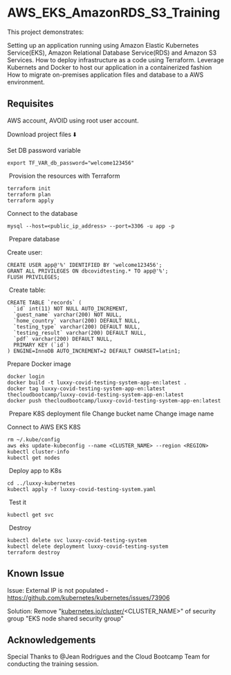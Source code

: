 # AWS_EKS_AmazonRDS_S3_Training

This project demonstrates:

Setting up an application running using Amazon Elastic Kubernetes Service(EKS), Amazon Relational Database Service(RDS) and Amazon S3 Services. 
How to deploy infrastructure as a code using Terraform.
Leverage Kubernets and Docker to host our application in a containerized fashion
How to migrate on-premises application files and database to a AWS environment.


## Requisites

AWS account, AVOID using root user account.

Download project files ⬇️

Set DB password variable
```
export TF_VAR_db_password="welcome123456"
```
​
Provision the resources with Terraform
```
terraform init
terraform plan
terraform apply
```

Connect to the database
```
mysql --host=<public_ip_address> --port=3306 -u app -p
```
​
Prepare database

Create user:
```
CREATE USER app@'%' IDENTIFIED BY 'welcome123456';
GRANT ALL PRIVILEGES ON dbcovidtesting.* TO app@'%';
FLUSH PRIVILEGES;
```
​
Create table:
```
CREATE TABLE `records` (
  `id` int(11) NOT NULL AUTO_INCREMENT,
  `guest_name` varchar(200) NOT NULL,
  `home_country` varchar(200) DEFAULT NULL,
  `testing_type` varchar(200) DEFAULT NULL,
  `testing_result` varchar(200) DEFAULT NULL,
  `pdf` varchar(200) DEFAULT NULL,
  PRIMARY KEY (`id`)
) ENGINE=InnoDB AUTO_INCREMENT=2 DEFAULT CHARSET=latin1;
```

Prepare Docker image
```
docker login
docker build -t luxxy-covid-testing-system-app-en:latest .
docker tag luxxy-covid-testing-system-app-en:latest thecloudbootcamp/luxxy-covid-testing-system-app-en:latest
docker push thecloudbootcamp/luxxy-covid-testing-system-app-en:latest
```
​
Prepare K8S deployment file
Change bucket name
Change image name

Connect to AWS EKS K8S
```
rm ~/.kube/config
aws eks update-kubeconfig --name <CLUSTER_NAME> --region <REGION>
kubectl cluster-info
kubectl get nodes
```
​
Deploy app to K8s
```
cd ../luxxy-kubernetes
kubectl apply -f luxxy-covid-testing-system.yaml
```
​
Test it
```
kubectl get svc
```
​
Destroy
```
kubectl delete svc luxxy-covid-testing-system
kubectl delete deployment luxxy-covid-testing-system
terraform destroy
```

## Known Issue

Issue:
External IP is not populated - https://github.com/kubernetes/kubernetes/issues/73906

Solution:
Remove "[kubernetes.io/cluster/](http://kubernetes.io/cluster/)<CLUSTER_NAME>" of security group "EKS node shared security group"


## Acknowledgements

Special Thanks to @Jean Rodrigues and the Cloud Bootcamp Team for conducting the training session. 
